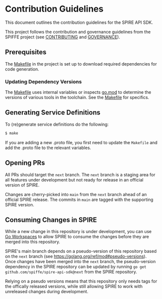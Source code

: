# Contribution Guidelines

This document outlines the contribution guidelines for the SPIRE API SDK.

This project follows the contribution and governance guidelines from the SPIFFE
project (see
[CONTRIBUTING](https://github.com/spiffe/spiffe/blob/main/CONTRIBUTING.md)
and [GOVERNANCE](https://github.com/spiffe/spiffe/blob/main/GOVERNANCE.md)).

## Prerequisites

The [Makefile](/Makefile) in the project is set up to download required
dependencies for code generation.

### Updating Dependency Versions

The [Makefile](/Makefile) uses internal variables or inspects [go.mod](/go.mod)
to determine the versions of various tools in the toolchain. See the
[Makefile](/Makefile) for specifics.

## Generating Service Definitions

To (re)generate service definitions do the following:

```sh
$ make
```

If you are adding a new .proto file, you first need to update the `Makefile`
and add the .proto file to the relevant variables.

## Opening PRs

All PRs should target the `next` branch. The `next` branch is a staging area
for all features under development but not ready for release in an official
version of SPIRE.

Changes are cherry-picked into `main` from the `next` branch ahead of an
official SPIRE release. The commits in `main` are tagged with the supporting 
SPIRE version.

## Consuming Changes in SPIRE

While a new change in this repository is under development, you can use [Go
Workspaces](https://go.dev/ref/mod#workspaces) to allow SPIRE to consume the
changes before they are merged into this repository.

SPIRE's main branch depends on a pseudo-version of this repository based on the
`next` branch (see https://golang.org/ref/mod#pseudo-versions). Once changes
have been merged into the `next` branch, the pseudo-version dependency in the
SPIRE repository can be updated by running `go get
github.com/spiffe/spire-api-sdk@next` from the SPIRE repository.

Relying on a pseudo versions means that this repository only needs tags
for the offically released versions, while still allowing SPIRE to work with
unreleased changes during development.
